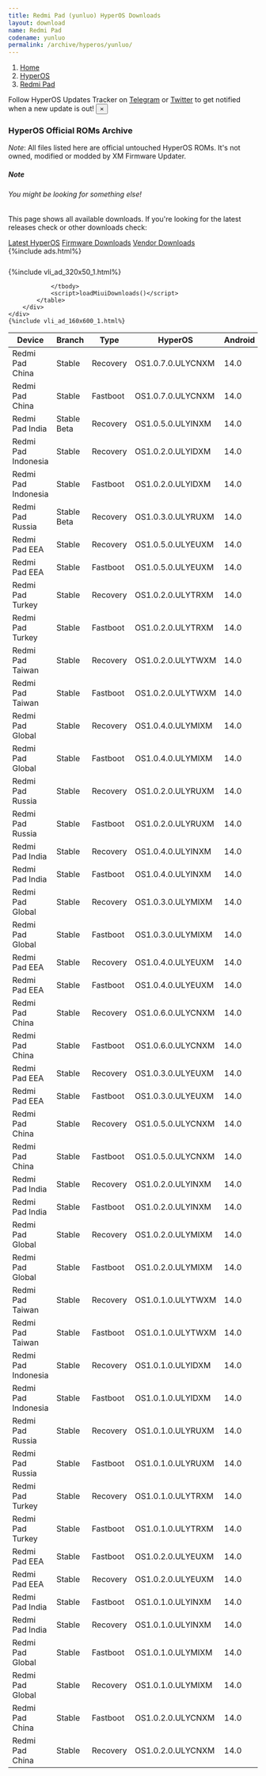```yaml
---
title: Redmi Pad (yunluo) HyperOS Downloads
layout: download
name: Redmi Pad
codename: yunluo
permalink: /archive/hyperos/yunluo/
---
```

<nav aria-label="breadcrumb">
    <ol class="breadcrumb">
        <li class="breadcrumb-item"><a href="/">Home</a></li>
        <li class="breadcrumb-item"><a href="/hyperos/">HyperOS</a></li>
        <li class="breadcrumb-item active" aria-current="page"><a href="/hyperos/yunluo/">Redmi Pad</a></li>
    </ol>
</nav>
<div class="alert alert-primary alert-dismissible fade show" role="alert">
    Follow HyperOS Updates Tracker on <a href="https://t.me/MIUIUpdatesTracker" class="alert-link">Telegram</a>
     or <a href="https://twitter.com/MiFwUpdater" class="alert-link">Twitter</a> to get notified when a new update is out!
    <button type="button" class="close" data-dismiss="alert" aria-label="Close">
        <span aria-hidden="true">&times;</span>
    </button>
</div>

### HyperOS Official ROMs Archive
*Note*: All files listed here are official untouched HyperOS ROMs. It's not owned, modified or modded by XM Firmware Updater.
<div class="card">
  <div class="card-body">
    <h5 class="card-title">Note</h5>
    <h6 class="card-subtitle mb-2 text-muted">You might be looking for something else!</h6>
    <p class="card-text">This page shows all available downloads.
     If you're looking for the latest releases check or other downloads check:</p>
    <a href="/hyperos/yunluo/" class="card-link">Latest HyperOS</a>
    <a href="/firmware/yunluo/" class="card-link">Firmware Downloads</a>
    <a href="/vendor/yunluo/" class="card-link">Vendor Downloads</a>
  </div>
</div>
{%include ads.html%}
<div class="row justify-content-center">
    <div class="col-10">
        <div class="table-responsive-md" style="margin-top: 25px;">
            {%include vli_ad_320x50_1.html%}
            <table id="miui" class="display dt-responsive nowrap compact table table-striped table-hover table-sm">
                <thead class="thead-dark">
                    <tr>
                        <th data-ref="device">Device</th>
                        <th data-ref="branch">Branch</th>
                        <th data-ref="type">Type</th>
                        <th data-ref="miui">HyperOS</th>
                        <th data-ref="android">Android</th>
                        <th data-ref="size">Size</th>
                        <th data-ref="size">Date</th>
                        <th data-ref="link">Link</th>
                    </tr>
                </thead>
                <tbody>
                <tr><td>Redmi Pad China</td><td>Stable</td><td>Recovery</td><td>OS1.0.7.0.ULYCNXM</td><td>14.0</td><td>4.3 GB</td><td>2024-09-12</td><td><a href="/hyperos/yunluo/stable/OS1.0.7.0.ULYCNXM/">Download</a></td></tr>
<tr><td>Redmi Pad China</td><td>Stable</td><td>Fastboot</td><td>OS1.0.7.0.ULYCNXM</td><td>14.0</td><td>5.1 GB</td><td>2024-08-28</td><td><a href="/hyperos/yunluo/stable/OS1.0.7.0.ULYCNXM/">Download</a></td></tr>
<tr><td>Redmi Pad India</td><td>Stable Beta</td><td>Recovery</td><td>OS1.0.5.0.ULYINXM</td><td>14.0</td><td>4.1 GB</td><td>2024-09-12</td><td><a href="/hyperos/yunluo/stable beta/OS1.0.5.0.ULYINXM/">Download</a></td></tr>
<tr><td>Redmi Pad Indonesia</td><td>Stable</td><td>Recovery</td><td>OS1.0.2.0.ULYIDXM</td><td>14.0</td><td>4.2 GB</td><td>2024-09-12</td><td><a href="/hyperos/yunluo/stable/OS1.0.2.0.ULYIDXM/">Download</a></td></tr>
<tr><td>Redmi Pad Indonesia</td><td>Stable</td><td>Fastboot</td><td>OS1.0.2.0.ULYIDXM</td><td>14.0</td><td>4.7 GB</td><td>2024-08-30</td><td><a href="/hyperos/yunluo/stable/OS1.0.2.0.ULYIDXM/">Download</a></td></tr>
<tr><td>Redmi Pad Russia</td><td>Stable Beta</td><td>Recovery</td><td>OS1.0.3.0.ULYRUXM</td><td>14.0</td><td>4.1 GB</td><td>2024-09-12</td><td><a href="/hyperos/yunluo/stable beta/OS1.0.3.0.ULYRUXM/">Download</a></td></tr>
<tr><td>Redmi Pad EEA</td><td>Stable</td><td>Recovery</td><td>OS1.0.5.0.ULYEUXM</td><td>14.0</td><td>4.2 GB</td><td>2024-08-21</td><td><a href="/hyperos/yunluo/stable/OS1.0.5.0.ULYEUXM/">Download</a></td></tr>
<tr><td>Redmi Pad EEA</td><td>Stable</td><td>Fastboot</td><td>OS1.0.5.0.ULYEUXM</td><td>14.0</td><td>4.7 GB</td><td>2024-08-05</td><td><a href="/hyperos/yunluo/stable/OS1.0.5.0.ULYEUXM/">Download</a></td></tr>
<tr><td>Redmi Pad Turkey</td><td>Stable</td><td>Recovery</td><td>OS1.0.2.0.ULYTRXM</td><td>14.0</td><td>4.1 GB</td><td>2024-08-14</td><td><a href="/hyperos/yunluo/stable/OS1.0.2.0.ULYTRXM/">Download</a></td></tr>
<tr><td>Redmi Pad Turkey</td><td>Stable</td><td>Fastboot</td><td>OS1.0.2.0.ULYTRXM</td><td>14.0</td><td>4.6 GB</td><td>2024-08-05</td><td><a href="/hyperos/yunluo/stable/OS1.0.2.0.ULYTRXM/">Download</a></td></tr>
<tr><td>Redmi Pad Taiwan</td><td>Stable</td><td>Recovery</td><td>OS1.0.2.0.ULYTWXM</td><td>14.0</td><td>4.0 GB</td><td>2024-08-14</td><td><a href="/hyperos/yunluo/stable/OS1.0.2.0.ULYTWXM/">Download</a></td></tr>
<tr><td>Redmi Pad Taiwan</td><td>Stable</td><td>Fastboot</td><td>OS1.0.2.0.ULYTWXM</td><td>14.0</td><td>4.6 GB</td><td>2024-08-05</td><td><a href="/hyperos/yunluo/stable/OS1.0.2.0.ULYTWXM/">Download</a></td></tr>
<tr><td>Redmi Pad Global</td><td>Stable</td><td>Recovery</td><td>OS1.0.4.0.ULYMIXM</td><td>14.0</td><td>4.2 GB</td><td>2024-08-03</td><td><a href="/hyperos/yunluo/stable/OS1.0.4.0.ULYMIXM/">Download</a></td></tr>
<tr><td>Redmi Pad Global</td><td>Stable</td><td>Fastboot</td><td>OS1.0.4.0.ULYMIXM</td><td>14.0</td><td>4.8 GB</td><td>2024-07-26</td><td><a href="/hyperos/yunluo/stable/OS1.0.4.0.ULYMIXM/">Download</a></td></tr>
<tr><td>Redmi Pad Russia</td><td>Stable</td><td>Recovery</td><td>OS1.0.2.0.ULYRUXM</td><td>14.0</td><td>4.1 GB</td><td>2024-06-20</td><td><a href="/hyperos/yunluo/stable/OS1.0.2.0.ULYRUXM/">Download</a></td></tr>
<tr><td>Redmi Pad Russia</td><td>Stable</td><td>Fastboot</td><td>OS1.0.2.0.ULYRUXM</td><td>14.0</td><td>5.0 GB</td><td>2024-06-07</td><td><a href="/hyperos/yunluo/stable/OS1.0.2.0.ULYRUXM/">Download</a></td></tr>
<tr><td>Redmi Pad India</td><td>Stable</td><td>Recovery</td><td>OS1.0.4.0.ULYINXM</td><td>14.0</td><td>4.1 GB</td><td>2024-06-14</td><td><a href="/hyperos/yunluo/stable/OS1.0.4.0.ULYINXM/">Download</a></td></tr>
<tr><td>Redmi Pad India</td><td>Stable</td><td>Fastboot</td><td>OS1.0.4.0.ULYINXM</td><td>14.0</td><td>4.5 GB</td><td>2024-06-07</td><td><a href="/hyperos/yunluo/stable/OS1.0.4.0.ULYINXM/">Download</a></td></tr>
<tr><td>Redmi Pad Global</td><td>Stable</td><td>Recovery</td><td>OS1.0.3.0.ULYMIXM</td><td>14.0</td><td>4.2 GB</td><td>2024-06-14</td><td><a href="/hyperos/yunluo/stable/OS1.0.3.0.ULYMIXM/">Download</a></td></tr>
<tr><td>Redmi Pad Global</td><td>Stable</td><td>Fastboot</td><td>OS1.0.3.0.ULYMIXM</td><td>14.0</td><td>4.8 GB</td><td>2024-06-07</td><td><a href="/hyperos/yunluo/stable/OS1.0.3.0.ULYMIXM/">Download</a></td></tr>
<tr><td>Redmi Pad EEA</td><td>Stable</td><td>Recovery</td><td>OS1.0.4.0.ULYEUXM</td><td>14.0</td><td>4.2 GB</td><td>2024-06-12</td><td><a href="/hyperos/yunluo/stable/OS1.0.4.0.ULYEUXM/">Download</a></td></tr>
<tr><td>Redmi Pad EEA</td><td>Stable</td><td>Fastboot</td><td>OS1.0.4.0.ULYEUXM</td><td>14.0</td><td>4.7 GB</td><td>2024-05-30</td><td><a href="/hyperos/yunluo/stable/OS1.0.4.0.ULYEUXM/">Download</a></td></tr>
<tr><td>Redmi Pad China</td><td>Stable</td><td>Recovery</td><td>OS1.0.6.0.ULYCNXM</td><td>14.0</td><td>4.3 GB</td><td>2024-06-11</td><td><a href="/hyperos/yunluo/stable/OS1.0.6.0.ULYCNXM/">Download</a></td></tr>
<tr><td>Redmi Pad China</td><td>Stable</td><td>Fastboot</td><td>OS1.0.6.0.ULYCNXM</td><td>14.0</td><td>5.1 GB</td><td>2024-05-30</td><td><a href="/hyperos/yunluo/stable/OS1.0.6.0.ULYCNXM/">Download</a></td></tr>
<tr><td>Redmi Pad EEA</td><td>Stable</td><td>Recovery</td><td>OS1.0.3.0.ULYEUXM</td><td>14.0</td><td>4.2 GB</td><td>2024-04-08</td><td><a href="/hyperos/yunluo/stable/OS1.0.3.0.ULYEUXM/">Download</a></td></tr>
<tr><td>Redmi Pad EEA</td><td>Stable</td><td>Fastboot</td><td>OS1.0.3.0.ULYEUXM</td><td>14.0</td><td>4.7 GB</td><td>2024-03-20</td><td><a href="/hyperos/yunluo/stable/OS1.0.3.0.ULYEUXM/">Download</a></td></tr>
<tr><td>Redmi Pad China</td><td>Stable</td><td>Recovery</td><td>OS1.0.5.0.ULYCNXM</td><td>14.0</td><td>4.3 GB</td><td>2024-04-08</td><td><a href="/hyperos/yunluo/stable/OS1.0.5.0.ULYCNXM/">Download</a></td></tr>
<tr><td>Redmi Pad China</td><td>Stable</td><td>Fastboot</td><td>OS1.0.5.0.ULYCNXM</td><td>14.0</td><td>5.1 GB</td><td>2024-03-22</td><td><a href="/hyperos/yunluo/stable/OS1.0.5.0.ULYCNXM/">Download</a></td></tr>
<tr><td>Redmi Pad India</td><td>Stable</td><td>Recovery</td><td>OS1.0.2.0.ULYINXM</td><td>14.0</td><td>4.1 GB</td><td>2024-04-08</td><td><a href="/hyperos/yunluo/stable/OS1.0.2.0.ULYINXM/">Download</a></td></tr>
<tr><td>Redmi Pad India</td><td>Stable</td><td>Fastboot</td><td>OS1.0.2.0.ULYINXM</td><td>14.0</td><td>4.5 GB</td><td>2024-03-20</td><td><a href="/hyperos/yunluo/stable/OS1.0.2.0.ULYINXM/">Download</a></td></tr>
<tr><td>Redmi Pad Global</td><td>Stable</td><td>Recovery</td><td>OS1.0.2.0.ULYMIXM</td><td>14.0</td><td>4.2 GB</td><td>2024-03-26</td><td><a href="/hyperos/yunluo/stable/OS1.0.2.0.ULYMIXM/">Download</a></td></tr>
<tr><td>Redmi Pad Global</td><td>Stable</td><td>Fastboot</td><td>OS1.0.2.0.ULYMIXM</td><td>14.0</td><td>4.8 GB</td><td>2024-03-13</td><td><a href="/hyperos/yunluo/stable/OS1.0.2.0.ULYMIXM/">Download</a></td></tr>
<tr><td>Redmi Pad Taiwan</td><td>Stable</td><td>Recovery</td><td>OS1.0.1.0.ULYTWXM</td><td>14.0</td><td>4.1 GB</td><td>2024-03-25</td><td><a href="/hyperos/yunluo/stable/OS1.0.1.0.ULYTWXM/">Download</a></td></tr>
<tr><td>Redmi Pad Taiwan</td><td>Stable</td><td>Fastboot</td><td>OS1.0.1.0.ULYTWXM</td><td>14.0</td><td>4.6 GB</td><td>2024-02-20</td><td><a href="/hyperos/yunluo/stable/OS1.0.1.0.ULYTWXM/">Download</a></td></tr>
<tr><td>Redmi Pad Indonesia</td><td>Stable</td><td>Recovery</td><td>OS1.0.1.0.ULYIDXM</td><td>14.0</td><td>4.2 GB</td><td>2024-03-25</td><td><a href="/hyperos/yunluo/stable/OS1.0.1.0.ULYIDXM/">Download</a></td></tr>
<tr><td>Redmi Pad Indonesia</td><td>Stable</td><td>Fastboot</td><td>OS1.0.1.0.ULYIDXM</td><td>14.0</td><td>4.8 GB</td><td>2024-02-20</td><td><a href="/hyperos/yunluo/stable/OS1.0.1.0.ULYIDXM/">Download</a></td></tr>
<tr><td>Redmi Pad Russia</td><td>Stable</td><td>Recovery</td><td>OS1.0.1.0.ULYRUXM</td><td>14.0</td><td>4.2 GB</td><td>2024-03-19</td><td><a href="/hyperos/yunluo/stable/OS1.0.1.0.ULYRUXM/">Download</a></td></tr>
<tr><td>Redmi Pad Russia</td><td>Stable</td><td>Fastboot</td><td>OS1.0.1.0.ULYRUXM</td><td>14.0</td><td>5.0 GB</td><td>2024-03-01</td><td><a href="/hyperos/yunluo/stable/OS1.0.1.0.ULYRUXM/">Download</a></td></tr>
<tr><td>Redmi Pad Turkey</td><td>Stable</td><td>Recovery</td><td>OS1.0.1.0.ULYTRXM</td><td>14.0</td><td>4.2 GB</td><td>2024-03-06</td><td><a href="/hyperos/yunluo/stable/OS1.0.1.0.ULYTRXM/">Download</a></td></tr>
<tr><td>Redmi Pad Turkey</td><td>Stable</td><td>Fastboot</td><td>OS1.0.1.0.ULYTRXM</td><td>14.0</td><td>4.6 GB</td><td>2024-02-26</td><td><a href="/hyperos/yunluo/stable/OS1.0.1.0.ULYTRXM/">Download</a></td></tr>
<tr><td>Redmi Pad EEA</td><td>Stable</td><td>Fastboot</td><td>OS1.0.2.0.ULYEUXM</td><td>14.0</td><td>4.8 GB</td><td>2024-03-01</td><td><a href="/hyperos/yunluo/stable/OS1.0.2.0.ULYEUXM/">Download</a></td></tr>
<tr><td>Redmi Pad EEA</td><td>Stable</td><td>Recovery</td><td>OS1.0.2.0.ULYEUXM</td><td>14.0</td><td>4.2 GB</td><td>2024-02-20</td><td><a href="/hyperos/yunluo/stable/OS1.0.2.0.ULYEUXM/">Download</a></td></tr>
<tr><td>Redmi Pad India</td><td>Stable</td><td>Fastboot</td><td>OS1.0.1.0.ULYINXM</td><td>14.0</td><td>4.6 GB</td><td>2024-02-29</td><td><a href="/hyperos/yunluo/stable/OS1.0.1.0.ULYINXM/">Download</a></td></tr>
<tr><td>Redmi Pad India</td><td>Stable</td><td>Recovery</td><td>OS1.0.1.0.ULYINXM</td><td>14.0</td><td>4.1 GB</td><td>2024-02-20</td><td><a href="/hyperos/yunluo/stable/OS1.0.1.0.ULYINXM/">Download</a></td></tr>
<tr><td>Redmi Pad Global</td><td>Stable</td><td>Fastboot</td><td>OS1.0.1.0.ULYMIXM</td><td>14.0</td><td>4.8 GB</td><td>2024-02-02</td><td><a href="/hyperos/yunluo/stable/OS1.0.1.0.ULYMIXM/">Download</a></td></tr>
<tr><td>Redmi Pad Global</td><td>Stable</td><td>Recovery</td><td>OS1.0.1.0.ULYMIXM</td><td>14.0</td><td>4.2 GB</td><td>2024-01-22</td><td><a href="/hyperos/yunluo/stable/OS1.0.1.0.ULYMIXM/">Download</a></td></tr>
<tr><td>Redmi Pad China</td><td>Stable</td><td>Fastboot</td><td>OS1.0.2.0.ULYCNXM</td><td>14.0</td><td>5.1 GB</td><td>2024-01-17</td><td><a href="/hyperos/yunluo/stable/OS1.0.2.0.ULYCNXM/">Download</a></td></tr>
<tr><td>Redmi Pad China</td><td>Stable</td><td>Recovery</td><td>OS1.0.2.0.ULYCNXM</td><td>14.0</td><td>4.3 GB</td><td>2024-01-08</td><td><a href="/hyperos/yunluo/stable/OS1.0.2.0.ULYCNXM/">Download</a></td></tr>

                </tbody>
                <script>loadMiuiDownloads()</script>
            </table>
        </div>
    </div>
    {%include vli_ad_160x600_1.html%}
</div>

